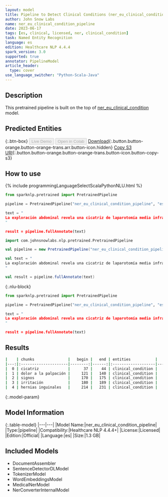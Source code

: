 ```yaml
---
layout: model
title: Pipeline to Detect Clinical Conditions (ner_eu_clinical_condition - es)
author: John Snow Labs
name: ner_eu_clinical_condition_pipeline
date: 2023-06-17
tags: [es, clinical, licensed, ner, clinical_condition]
task: Named Entity Recognition
language: es
edition: Healthcare NLP 4.4.4
spark_version: 3.0
supported: true
annotator: PipelineModel
article_header:
  type: cover
use_language_switcher: "Python-Scala-Java"
---
```


## Description

This pretrained pipeline is built on the top of [ner_eu_clinical_condition](https://nlp.johnsnowlabs.com/2023/02/06/ner_eu_clinical_condition_es.html) model.

## Predicted Entities



{:.btn-box}
<button class="button button-orange" disabled>Live Demo</button>
<button class="button button-orange" disabled>Open in Colab</button>
[Download](https://s3.amazonaws.com/auxdata.johnsnowlabs.com/clinical/models/ner_eu_clinical_condition_pipeline_es_4.4.4_3.0_1686992492467.zip){:.button.button-orange.button-orange-trans.arr.button-icon.hidden}
[Copy S3 URI](s3://auxdata.johnsnowlabs.com/clinical/models/ner_eu_clinical_condition_pipeline_es_4.4.4_3.0_1686992492467.zip){:.button.button-orange.button-orange-trans.button-icon.button-copy-s3}

## How to use

<div class="tabs-box" markdown="1">
{% include programmingLanguageSelectScalaPythonNLU.html %}

```python
from sparknlp.pretrained import PretrainedPipeline

pipeline = PretrainedPipeline("ner_eu_clinical_condition_pipeline", "es", "clinical/models")

text = "
La exploración abdominal revela una cicatriz de laparotomía media infraumbilical, la presencia de ruidos disminuidos, y dolor a la palpación de manera difusa sin claros signos de irritación peritoneal. No existen hernias inguinales o crurales.
"

result = pipeline.fullAnnotate(text)
```
```scala
import com.johnsnowlabs.nlp.pretrained.PretrainedPipeline

val pipeline = new PretrainedPipeline("ner_eu_clinical_condition_pipeline", "es", "clinical/models")

val text = "
La exploración abdominal revela una cicatriz de laparotomía media infraumbilical, la presencia de ruidos disminuidos, y dolor a la palpación de manera difusa sin claros signos de irritación peritoneal. No existen hernias inguinales o crurales.
"

val result = pipeline.fullAnnotate(text)
```

{:.nlu-block}
```python
from sparknlp.pretrained import PretrainedPipeline

pipeline = PretrainedPipeline("ner_eu_clinical_condition_pipeline", "es", "clinical/models")

text = "
La exploración abdominal revela una cicatriz de laparotomía media infraumbilical, la presencia de ruidos disminuidos, y dolor a la palpación de manera difusa sin claros signos de irritación peritoneal. No existen hernias inguinales o crurales.
"

result = pipeline.fullAnnotate(text)
```
</div>

## Results

```bash
|    | chunks               |   begin |   end | entities           |   confidence |
|---:|:---------------------|--------:|------:|:-------------------|-------------:|
|  0 | cicatriz             |      37 |    44 | clinical_condition |      0.9883  |
|  1 | dolor a la palpación |     121 |   140 | clinical_condition |      0.87025 |
|  2 | signos               |     170 |   175 | clinical_condition |      0.9862  |
|  3 | irritación           |     180 |   189 | clinical_condition |      0.9975  |
|  4 | hernias inguinales   |     214 |   231 | clinical_condition |      0.7543  |
```

{:.model-param}
## Model Information

{:.table-model}
|---|---|
|Model Name:|ner_eu_clinical_condition_pipeline|
|Type:|pipeline|
|Compatibility:|Healthcare NLP 4.4.4+|
|License:|Licensed|
|Edition:|Official|
|Language:|es|
|Size:|1.3 GB|

## Included Models

- DocumentAssembler
- SentenceDetectorDLModel
- TokenizerModel
- WordEmbeddingsModel
- MedicalNerModel
- NerConverterInternalModel